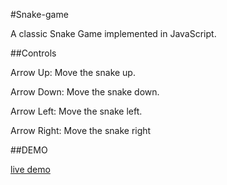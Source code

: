 #Snake-game

A classic Snake Game implemented in JavaScript.

##Controls

Arrow Up: Move the snake up.

Arrow Down: Move the snake down.

Arrow Left: Move the snake left.

Arrow Right: Move the snake right

##DEMO

[live demo](https://mesrinath08.github.io/Snake-game/)
